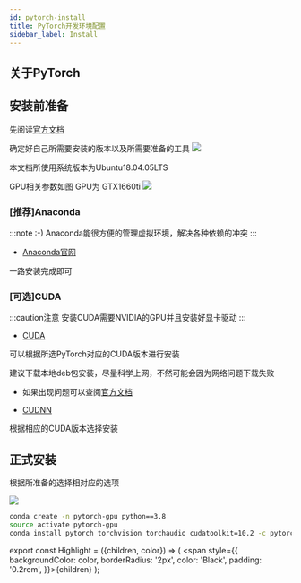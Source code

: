 ```yaml
---
id: pytorch-install
title: PyTorch开发环境配置
sidebar_label: Install
---
```


## 关于PyTorch

## 安装前准备
先阅读[官方文档](https://pytorch.org/get-started/locally/)

确定好自己所需要安装的版本以及所需要准备的工具
![](https://pictures-1304295136.cos.ap-guangzhou.myqcloud.com/screenshot/ubuntu/pytorch-install-01.png)


本文档所使用系统版本为Ubuntu18.04.05LTS

GPU相关参数如图 GPU为 GTX1660ti
![](https://pictures-1304295136.cos.ap-guangzhou.myqcloud.com/screenshot/ubuntu/nvidia-smi.png)


### [<Highlight color="#33FFCC">推荐</Highlight>]Anaconda

:::note :-)
Anaconda能很方便的管理虚拟环境，解决各种依赖的冲突
:::

- [Anaconda官网](https://www.anaconda.com/)

一路安装完成即可

### [<Highlight color="#FFCC33">可选</Highlight>]CUDA

:::caution注意
安装CUDA需要NVIDIA的GPU并且安装好显卡驱动
:::

- [CUDA](https://developer.nvidia.com/cuda-toolkit-archive)

可以根据所选PyTorch对应的CUDA版本进行安装

建议下载本地deb包安装，尽量科学上网，不然可能会因为网络问题下载失败
- 如果出现问题可以查阅[官方文档](https://docs.nvidia.com/cuda/archive/10.2/)

- [CUDNN](https://developer.nvidia.com/rdp/cudnn-download)

根据相应的CUDA版本选择安装

## 正式安装
根据所准备的选择相对应的选项

![](https://pictures-1304295136.cos.ap-guangzhou.myqcloud.com/screenshot/ubuntu/pytorch-install-02.png)


``` bash
conda create -n pytorch-gpu python==3.8
source activate pytorch-gpu
conda install pytorch torchvision torchaudio cudatoolkit=10.2 -c pytorch
```


export const Highlight = ({children, color}) => ( <span style={{
    backgroundColor: color,
    borderRadius: '2px',
    color: 'Black',
    padding: '0.2rem',
}}>{children}</span> );